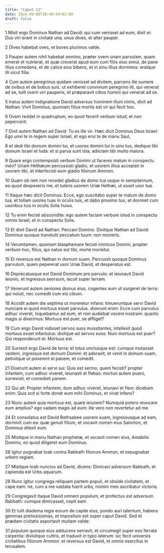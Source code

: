 ```yaml
---
title: "Caput 12"
date: 2024-09-06T18:40:54+02:00
draft: false
---
```




1 Misit ergo Dominus Nathan ad David: qui cum venisset ad eum, dixit ei: Duo viri erant in civitate una, unus dives, et alter pauper.

2 Dives habebat oves, et boves plurimos valde.

3 Pauper autem nihil habebat omnino, præter ovem unam parvulam, quam emerat et nutrierat, et quæ creverat apud eum cum filiis eius simul, de pane illius comedens, et de calice eius bibens, et in sinu illius dormiens: eratque illi sicut filia.

4 Cum autem peregrinus quidam venisset ad divitem, parcens ille sumere de ovibus et de bobus suis, ut exhiberet convivium peregrino illi, qui venerat ad se, tulit ovem viri pauperis, et præparavit cibos homini qui venerat ad se.

5 Iratus autem indignatione David adversus hominem illum nimis, dixit ad Nathan: Vivit Dominus, quoniam filius mortis est vir qui fecit hoc.

6 Ovem reddet in quadruplum, eo quod fecerit verbum istud, et non pepercerit.

7 Dixit autem Nathan ad David: Tu es ille vir. Hæc dicit Dominus Deus Israel: Ego unxi te in regem super Israel, et ego erui te de manu Saul,

8 et dedi tibi domum domini tui, et uxores domini tui in sinu tuo, dedique tibi domum Israel et Iuda: et si parva sunt ista, adiiciam tibi multo maiora.

9 Quare ergo contempsisti verbum Domini ut faceres malum in conspectu meo? Uriam Hethæum percussisti gladio, et uxorem illius accepisti in uxorem tibi, et interfecisti eum gladio filiorum Ammon.

10 Quam ob rem non recedet gladius de domo tua usque in sempiternum, eo quod despexeris me, et tuleris uxorem Uriæ Hethæi, ut esset uxor tua.

11 Itaque hæc dicit Dominus: Ecce, ego suscitabo super te malum de domo tua, et tollam uxores tuas in oculis tuis, et dabo proximo tuo, et dormiet cum uxoribus tuis in oculis Solis huius.

12 Tu enim fecisti abscondite: ego autem faciam verbum istud in conspectu omnis Israel, et in conspectu Solis.

13 Et dixit David ad Nathan: Peccavi Domino. Dixitque Nathan ad David: Dominus quoque transtulit peccatum tuum: non morieris.

14 Verumtamen, quoniam blasphemare fecisti inimicos Domini, propter verbum hoc, filius, qui natus est tibi, morte morietur.

15 Et reversus est Nathan in domum suam. Percussit quoque Dominus parvulum, quem pepererat uxor Uriæ David, et desperatus est.

16 Deprecatusque est David Dominum pro parvulo: et ieiunavit David ieiunio, et ingressus seorsum, iacuit super terram.

17 Venerunt autem seniores domus eius, cogentes eum ut surgeret de terra: qui noluit, nec comedit cum eis cibum.

18 Accidit autem die septima ut moreretur infans: timueruntque servi David nunciare ei quod mortuus esset parvulus. dixerunt enim: Ecce cum parvulus adhuc viveret, loquebamur ad eum, et non audiebat vocem nostram: quanto magis si dixerimus: Mortuus est puer, se affliget?

19 Cum ergo David vidisset servos suos mussitantes, intellexit quod mortuus esset infantulus: dixitque ad servos suos: Num mortuus est puer? Qui responderunt ei: Mortuus est.

20 Surrexit ergo David de terra: et lotus unctusque est: cumque mutasset vestem, ingressus est domum Domini: et adoravit, et venit in domum suam, petivitque ut ponerent ei panem, et comedit.

21 Dixerunt autem ei servi sui: Quis est sermo, quem fecisti? propter infantem, cum adhuc viveret, ieiunasti et flebas: mortuo autem puero, surrexisti, et comedisti panem.

22 Qui ait: Propter infantem, dum adhuc viveret, ieiunavi et flevi: dicebam enim: Quis scit si forte donet eum mihi Dominus, et vivat infans?

23 Nunc autem quia mortuus est, quare ieiunem? Numquid potero revocare eum amplius? ego vadam magis ad eum: ille vero non revertetur ad me.

24 Et consolatus est David Bethsabee uxorem suam, ingressusque ad eam, dormivit cum ea: quæ genuit filium, et vocavit nomen eius Salomon, et Dominus dilexit eum.

25 Misitque in manu Nathan prophetæ, et vocavit nomen eius, Amabilis Domino, eo quod diligeret eum Dominus.

26 Igitur pugnabat Ioab contra Rabbath filiorum Ammon, et expugnabat urbem regiam.

27 Misitque Ioab nuncios ad David, dicens: Dimicavi adversum Rabbath, et capienda est Urbs aquarum.

28 Nunc igitur congrega reliquam partem populi, et obside civitatem, et cape eam: ne, cum a me vastata fuerit urbs, nomini meo ascribatur victoria.

29 Congregavit itaque David omnem populum, et profectus est adversum Rabbath: cumque dimicasset, cepit eam.

30 Et tulit diadema regis eorum de capite eius, pondo auri talentum, habens gemmas pretiosissimas, et impositum est super caput David. Sed et prædam civitatis asportavit multam valde:

31 populum quoque eius adducens serravit, et circumegit super eos ferrata carpenta: divisitque cultris, et traduxit in typo laterum: sic fecit universis civitatibus filiorum Ammon: et reversus est David, et omnis exercitus in Ierusalem.

